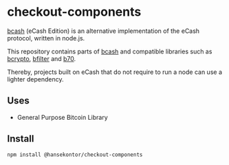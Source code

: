 # checkout-components

[bcash](https://github.com/badger-cash/bcash) (eCash Edition) is an alternative implementation of the eCash protocol,
written in node.js.

This repository contains parts of [bcash](https://github.com/badger-cash/bcash) and compatible libraries such as [bcrypto](https://github.com/bcoin-org/bcrypto), [bfilter](https://github.com/bcoin-org/bfilter) and [b70](https://github.com/badger-cash/b70).

Thereby, projects built on eCash that do not require to run a node can use a lighter dependency. 

## Uses
- General Purpose Bitcoin Library

## Install

```
npm install @hansekontor/checkout-components
```
